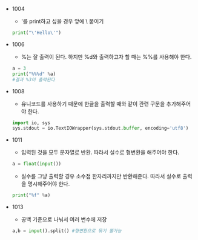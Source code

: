 * 1004
  - '를 print하고 싶을 경우 앞에 \ 붙이기
  ```python
  print("\'Hello\'")
  ```

* 1006
  - %는 잘 출력이 된다. 하지만 %d와 출력하고자 할 때는 %%를 사용해야 한다.
  ```python
  a = 3
  print("%%%d" %a)
  #결과 %3이 출력된다
  ```

* 1008
  - 유니코드를 사용하기 때문에 한글을 출력할 때와 같이 관련 구문을 추가해주어야 한다.
  ```python
  import io, sys
  sys.stdout = io.TextIOWrapper(sys.stdout.buffer, encoding='utf8')
  ```
  
* 1011
  - 입력된 것을 모두 문자열로 반환. 따라서 실수로 형변환을 해주어야 한다.
  ```python
  a = float(input())
  ```

  - 실수를 그냥 출력할 경우 소수점 한자리까지만 반환해준다. 따라서 실수로 출력을 명시해주어야 한다.
  ```python
  print("%f" %a)
  ```
  
* 1013
  - 공백 기준으로 나눠서 여러 변수에 저장
  ```python
  a,b = input().split() #형변환으로 묶기 불가능
  ```
